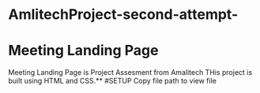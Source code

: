 # AmlitechProject-second-attempt-
# Meeting Landing Page

Meeting Landing Page is Project Assesment from Amalitech
THis project is built using HTML and CSS.**
#SETUP
Copy file path to view file
